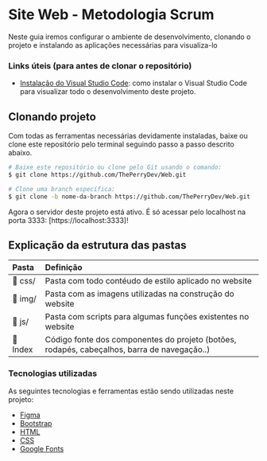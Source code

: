 # Site Web - Metodologia Scrum

Neste guia iremos configurar o ambiente de desenvolvimento, clonando o projeto e instalando as aplicações necessárias para visualiza-lo

### Links úteis (para antes de clonar o repositório)
- [Instalação do Visual Studio Code](https://www.youtube.com/watch?v=UForX7ehChM): como instalar o Visual Studio Code para visualizar todo o desenvolvimento deste projeto.

## Clonando projeto
Com todas as ferramentas necessárias devidamente instaladas, baixe ou clone este repositório pelo terminal seguindo passo a passo descrito abaixo.

```bash
# Baixe este repositório ou clone pelo Git usando o comando:
$ git clone https://github.com/ThePerryDev/Web.git

# Clone uma branch específica:
$ git clone -b nome-da-branch https://github.com/ThePerryDev/Web.git

```
Agora o servidor deste projeto está ativo. É só acessar pelo localhost na porta 3333: [https://localhost:3333]!


## Explicação da estrutura das pastas

| Pasta                             | Definição                                                                                         |
| :-------------------------------- | :------------------------------------------------------------------------------------------------ |
| :open_file_folder: css/           | Pasta com todo contéudo de estilo aplicado no website                                             |
| :open_file_folder: img/           | Pasta com as imagens utilizadas na construção do website                                          |
| :open_file_folder: js/            | Pasta com scripts para algumas funções existentes no website                                      |
| :open_file_folder: Index          | Código fonte dos componentes do projeto (botões, rodapés, cabeçalhos, barra de navegação..)       |


### Tecnologias utilizadas
As seguintes tecnologias e ferramentas estão sendo utilizadas neste projeto:

- [Figma](http://www.figma.com/)
- [Bootstrap](https://getbootstrap.com/)
- [HTML](https://www.w3.org/)
- [CSS](https://www.w3schools.com/css/default.asp)
- [Google Fonts](https://fonts.googleapis.com)
